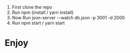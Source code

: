 1. First clone the repo
2. Run npm {install / yarn install}
3. Now Run json-server --watch db.json -p 3001 -d 2000
4. Run npm start / yarn start

# Enjoy #
